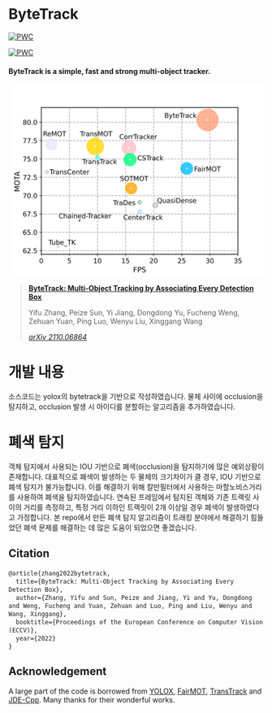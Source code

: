 # ByteTrack

[![PWC](https://img.shields.io/endpoint.svg?url=https://paperswithcode.com/badge/bytetrack-multi-object-tracking-by-1/multi-object-tracking-on-mot17)](https://paperswithcode.com/sota/multi-object-tracking-on-mot17?p=bytetrack-multi-object-tracking-by-1)

[![PWC](https://img.shields.io/endpoint.svg?url=https://paperswithcode.com/badge/bytetrack-multi-object-tracking-by-1/multi-object-tracking-on-mot20-1)](https://paperswithcode.com/sota/multi-object-tracking-on-mot20-1?p=bytetrack-multi-object-tracking-by-1)

#### ByteTrack is a simple, fast and strong multi-object tracker.

<p align="center"><img src="assets/sota.png" width="500"/></p>

> [**ByteTrack: Multi-Object Tracking by Associating Every Detection Box**](https://arxiv.org/abs/2110.06864)
> 
> Yifu Zhang, Peize Sun, Yi Jiang, Dongdong Yu, Fucheng Weng, Zehuan Yuan, Ping Luo, Wenyu Liu, Xinggang Wang
> 
> *[arXiv 2110.06864](https://arxiv.org/abs/2110.06864)*

# 개발 내용

소스코드는 yolox의 bytetrack을 기반으로 작성하였습니다. 물체 사이에 occlusion을 탐지하고, occlusion 발생 시 아이디를 분할하는 알고리즘을 추가하였습니다. 

# 폐색 탐지

객체 탐지에서 사용되는 IOU 기반으로 폐색(occlusion)을 탐지하기에 많은 예외상황이 존재합니다. 대표적으로 폐색이 발생하는 두 물체의 크기차이가 클 경우, IOU 기반으로
폐색 탐지가 불가능합니다. 이를 해결하기 위해 칼만필터에서 사용하는 마할노비스거리를 사용하여 폐색을 탐지하였습니다. 연속된 프레임에서 탐지된 객체와 기존 트랙릿 사이의
거리를 측정하고, 특정 거리 이하인 트랙릿이 2개 이상일 경우 폐색이 발생하였다고 가정합니다. 본 repo에서 만든 폐색 탐지 알고리즘이 트래킹 분야에서 해결하기 힘들었던 폐색
문제를 해결하는 데 많은 도움이 되었으면 좋겠습니다.

## Citation

```
@article{zhang2022bytetrack,
  title={ByteTrack: Multi-Object Tracking by Associating Every Detection Box},
  author={Zhang, Yifu and Sun, Peize and Jiang, Yi and Yu, Dongdong and Weng, Fucheng and Yuan, Zehuan and Luo, Ping and Liu, Wenyu and Wang, Xinggang},
  booktitle={Proceedings of the European Conference on Computer Vision (ECCV)},
  year={2022}
}
```

## Acknowledgement

A large part of the code is borrowed from [YOLOX](https://github.com/Megvii-BaseDetection/YOLOX), [FairMOT](https://github.com/ifzhang/FairMOT), [TransTrack](https://github.com/PeizeSun/TransTrack) and [JDE-Cpp](https://github.com/samylee/Towards-Realtime-MOT-Cpp). Many thanks for their wonderful works.
